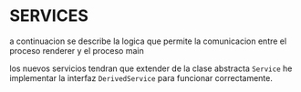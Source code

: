# SERVICES

a continuacion se describe la logica que permite la comunicacion
entre el proceso renderer y el proceso main

los nuevos servicios tendran que extender de la
clase abstracta `Service` he implementar la interfaz
`DerivedService` para funcionar correctamente.
